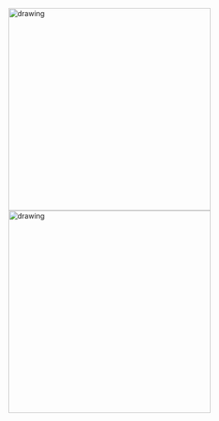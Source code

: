 <span><img src="https://66.media.tumblr.com/9afad50d82b8127ebbd287188785ff2e/tumblr_ozgoaoFQ9c1vfdbcyo3_500.gifv" alt="drawing" width="400"/></span>
<span><img src="https://i.pinimg.com/originals/64/84/26/648426b4884055657a9a7d3a5ad70c30.gif" alt="drawing" width="400"/></span>


<!--
**akane10/akane10** is a ✨ _special_ ✨ repository because its `README.md` (this file) appears on your GitHub profile.

Here are some ideas to get you started:

- 🔭 I’m currently working on ...
- 🌱 I’m currently learning ...
- 👯 I’m looking to collaborate on ...
- 🤔 I’m looking for help with ...
- 💬 Ask me about ...
- 📫 How to reach me: ...
- 😄 Pronouns: ...
- ⚡ Fun fact: ...
-->
